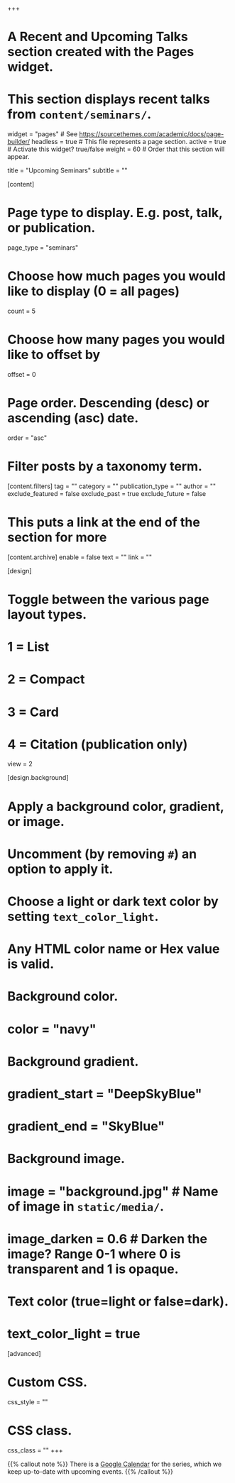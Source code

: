 +++
# A Recent and Upcoming Talks section created with the Pages widget.
# This section displays recent talks from `content/seminars/`.

widget = "pages"  # See https://sourcethemes.com/academic/docs/page-builder/
headless = true  # This file represents a page section.
active = true  # Activate this widget? true/false
weight = 60  # Order that this section will appear.

title = "Upcoming Seminars"
subtitle = ""

[content]
  # Page type to display. E.g. post, talk, or publication.
  page_type = "seminars"
  
  # Choose how much pages you would like to display (0 = all pages)
  count = 5
  
  # Choose how many pages you would like to offset by
  offset = 0

  # Page order. Descending (desc) or ascending (asc) date.
  order = "asc"

  # Filter posts by a taxonomy term.
  [content.filters]
    tag = ""
    category = ""
    publication_type = ""
    author = ""
    exclude_featured = false
    exclude_past = true
    exclude_future = false
    
  # This puts a link at the end of the section for more  
  [content.archive]
    enable = false
    text = ""
    link = ""
    
[design]
  # Toggle between the various page layout types.
  #   1 = List
  #   2 = Compact
  #   3 = Card
  #   4 = Citation (publication only)
  view = 2
  
[design.background]
  # Apply a background color, gradient, or image.
  #   Uncomment (by removing `#`) an option to apply it.
  #   Choose a light or dark text color by setting `text_color_light`.
  #   Any HTML color name or Hex value is valid.

  # Background color.
  # color = "navy"
  
  # Background gradient.
  # gradient_start = "DeepSkyBlue"
  # gradient_end = "SkyBlue"
  
  # Background image.
  # image = "background.jpg"  # Name of image in `static/media/`.
  # image_darken = 0.6  # Darken the image? Range 0-1 where 0 is transparent and 1 is opaque.

  # Text color (true=light or false=dark).
  # text_color_light = true  
  
[advanced]
 # Custom CSS. 
 css_style = ""
 
 # CSS class.
 css_class = ""
+++

{{% callout note %}}
There is a <a href="https://calendar.google.com/calendar/u/0?cid=ZWlndDJsZXJ0ajhoazQ3MWczbDBtODQ0ODBAZ3JvdXAuY2FsZW5kYXIuZ29vZ2xlLmNvbQ" target="_blank">Google Calendar</a> for the series, which we keep up-to-date with upcoming events.
{{% /callout %}}
